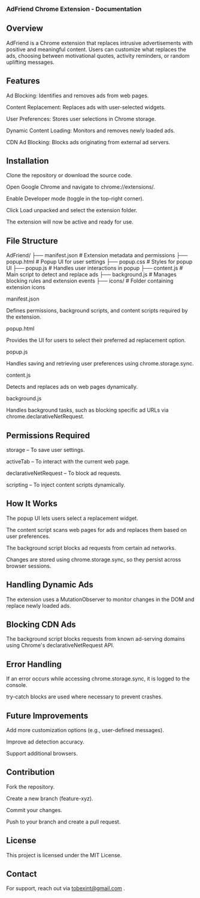### AdFriend Chrome Extension - Documentation

## Overview

AdFriend is a Chrome extension that replaces intrusive advertisements with positive and meaningful content. Users can customize what replaces the ads, choosing between motivational quotes, activity reminders, or random uplifting messages.

## Features

Ad Blocking: Identifies and removes ads from web pages.

Content Replacement: Replaces ads with user-selected widgets.

User Preferences: Stores user selections in Chrome storage.

Dynamic Content Loading: Monitors and removes newly loaded ads.

CDN Ad Blocking: Blocks ads originating from external ad servers.

## Installation

Clone the repository or download the source code.

Open Google Chrome and navigate to chrome://extensions/.

Enable Developer mode (toggle in the top-right corner).

Click Load unpacked and select the extension folder.

The extension will now be active and ready for use.

## File Structure

AdFriend/
├── manifest.json           # Extension metadata and permissions
├── popup.html             # Popup UI for user settings
├── popup.css              # Styles for popup UI
├── popup.js               # Handles user interactions in popup
├── content.js             # Main script to detect and replace ads
├── background.js          # Manages blocking rules and extension events
├── icons/                 # Folder containing extension icons

manifest.json

Defines permissions, background scripts, and content scripts required by the extension.

popup.html

Provides the UI for users to select their preferred ad replacement option.

popup.js

Handles saving and retrieving user preferences using chrome.storage.sync.

content.js

Detects and replaces ads on web pages dynamically.

background.js

Handles background tasks, such as blocking specific ad URLs via chrome.declarativeNetRequest.

## Permissions Required

storage – To save user settings.

activeTab – To interact with the current web page.

declarativeNetRequest – To block ad requests.

scripting – To inject content scripts dynamically.

## How It Works

The popup UI lets users select a replacement widget.

The content script scans web pages for ads and replaces them based on user preferences.

The background script blocks ad requests from certain ad networks.

Changes are stored using chrome.storage.sync, so they persist across browser sessions.

## Handling Dynamic Ads

The extension uses a MutationObserver to monitor changes in the DOM and replace newly loaded ads.

## Blocking CDN Ads

The background script blocks requests from known ad-serving domains using Chrome's declarativeNetRequest API.

## Error Handling

If an error occurs while accessing chrome.storage.sync, it is logged to the console.

try-catch blocks are used where necessary to prevent crashes.

## Future Improvements

Add more customization options (e.g., user-defined messages).

Improve ad detection accuracy.

Support additional browsers.

## Contribution

Fork the repository.

Create a new branch (feature-xyz).

Commit your changes.

Push to your branch and create a pull request.

## License

This project is licensed under the MIT License.

## Contact

For support, reach out via tobexint@gmail.com .

